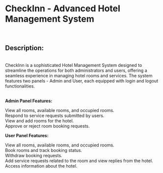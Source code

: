 <h1><b> CheckInn - Advanced Hotel Management System </b></h1><br>
<h2>Description:</h2> <br>
CheckInn is a sophisticated Hotel Management System designed to streamline the operations for both administrators and users, offering a seamless experience in managing hotel rooms and services. The system features two panels - Admin and User, each equipped with login and logout functionalities.<br> <br>

<b>Admin Panel Features:</b> <br>

View all rooms, available rooms, and occupied rooms. <br>
Respond to service requests submitted by users.<br>
View and add rooms for the hotel.<br>
Approve or reject room booking requests.<br>

<b>User Panel Features:</b> <br>

View all rooms, available rooms, and occupied rooms.<br>
Book rooms and track booking status.<br>
Withdraw booking requests.<br>
Add service requests related to the room and view replies from the hotel.<br>
Access information about the hotel.<br>
